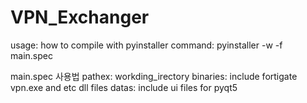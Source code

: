 # VPN_Exchanger
usage:
        how to compile with pyinstaller
        command: pyinstaller -w -f main.spec

main.spec 사용법
        pathex: workding_irectory
        binaries: include fortigate vpn.exe and etc dll files
        datas: include ui files for pyqt5 
